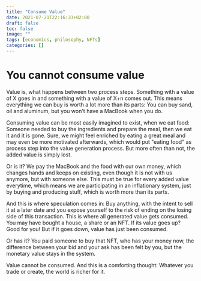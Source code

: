 ```yaml
---
title: "Consume Value"
date: 2021-07-21T22:16:33+02:00
draft: false
toc: false
image: ""
tags: [economics, philosophy, NFTs]
categories: []
---
```


# You cannot consume value
<!--more-->
Value is, what happens between two process steps. Something with a value of X goes in and something with a value of X+n comes out. This means everything we can buy is worth a lot more than its parts: You can buy sand, oil and aluminum, but you won't have a MacBook when you do.

Consuming value can be most easily imagined to exist, when we eat food: Someone needed to buy the ingredients and prepare the meal, then we eat it and it is gone. Sure, we might feel enriched by eating a great meal and may even be more motivated afterwards, which would put "eating food" as process step into the value generation process. But more often than not, the added value is simply lost.

Or is it? We pay the MacBook and the food with our own money, which changes hands and keeps on existing, even though it is not with us anymore, but with someone else. This must be true for every added value everytime, which means we are participating in an inflationary system, just by buying and producing stuff, which is worth more than its parts.

And this is where speculation comes in: Buy anything, with the intent to sell it at a later date and you expose yourself to the risk of ending on the losing side of this transaction. This is where all generated value gets consumed. You may have bought a house, a share or an NFT. If its value goes up? Good for you! But if it goes down, value has just been consumed.

Or has it? You paid someone to buy that NFT, who has your money now, the difference between your bid and your ask has been felt by you, but the monetary value stays in the system.

Value cannot be consumed. And this is a comforting thought: Whatever you trade or create, the world is richer for it.
